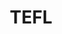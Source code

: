 ---
title: TEFL
crosslinks:
- China
- tefl_blacklist
- japancirclejerk
- VietNam
- taiwan
- ChinaScamCentral
- Chinavisa
- youtubefactsbot
- TEFL_TIPS_TRAPS_SCAMS
- ChinaTEFL
- Thailand
- Korean
- '5555555'
- youtubot
- john_yukis_bots
- ChinaJobs
- Serendipity
- ccj2
- teachinginjapan
- HongKong
---